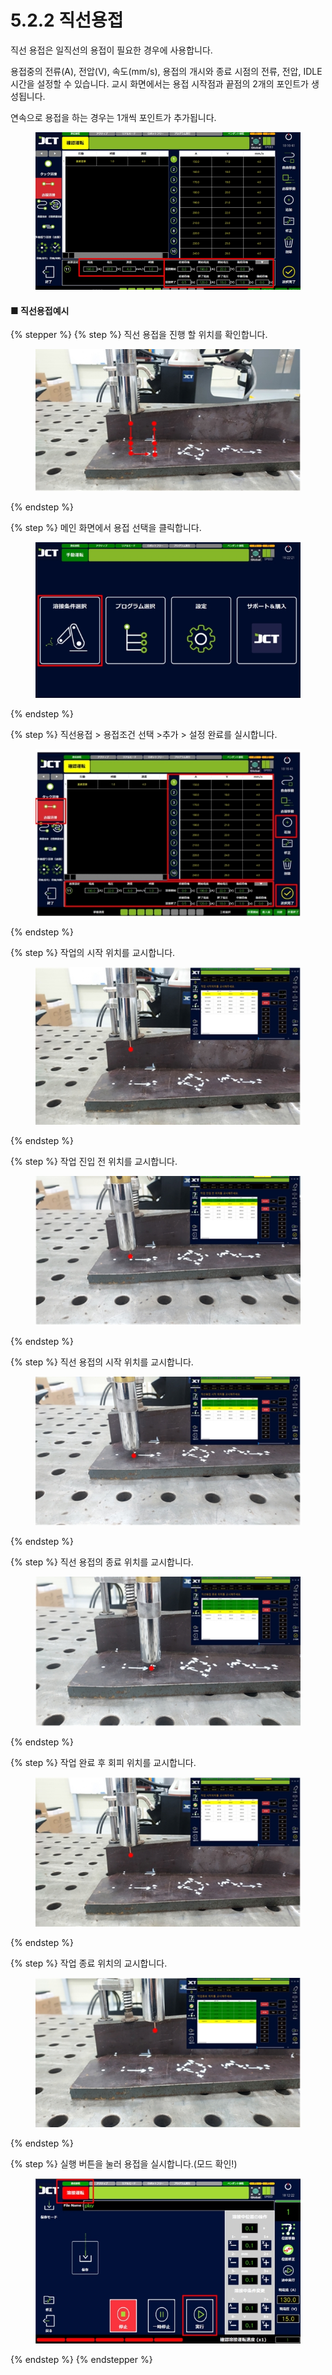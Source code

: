 # 5.2.2 직선용접

직선 용접은 일직선의 용접이 필요한 경우에 사용합니다.

용접중의 전류(A), 전압(V), 속도(mm/s), 용접의 개시와 종료 시점의 전류, 전압, IDLE 시간을 설정할 수 있습니다. 교시 화면에서는 용접 시작점과 끝점의 2개의 포인트가 생성됩니다.&#x20;

연속으로 용접을 하는 경우는 1개씩 포인트가 추가됩니다.

<figure><img src="img/section5.2.2_1.jpg" alt=""><figcaption></figcaption></figure>

#### ■ 직선용접예시

{% stepper %}
{% step %}
직선 용접을 진행 할 위치를 확인합니다.

<figure><img src="img/section5.2.2_2.jpg" alt=""><figcaption></figcaption></figure>
{% endstep %}

{% step %}
메인 화면에서 용접 선택을 클릭합니다.

<figure><img src="img/section5.2.2_3.jpg" alt=""><figcaption></figcaption></figure>
{% endstep %}

{% step %}
직선용접 > 용접조건 선택 >추가 > 설정 완료를 실시합니다.

<figure><img src="img/section5.2.2_4.jpg" alt=""><figcaption></figcaption></figure>
{% endstep %}

{% step %}
작업의 시작 위치를 교시합니다.

<figure><img src="img/section5.2.2_5.jpg" alt=""><figcaption></figcaption></figure>
{% endstep %}

{% step %}
작업 진입 전 위치를 교시합니다.

<figure><img src="img/section5.2.2_6.jpg" alt=""><figcaption></figcaption></figure>
{% endstep %}

{% step %}
직선 용접의 시작 위치를 교시합니다.

<figure><img src="img/section5.2.2_7.jpg" alt=""><figcaption></figcaption></figure>
{% endstep %}

{% step %}
직선 용접의 종료 위치를 교시합니다.

<figure><img src="img/section5.2.2_8.jpg" alt=""><figcaption></figcaption></figure>
{% endstep %}

{% step %}
작업 완료 후 회피 위치를 교시합니다.

<figure><img src="img/section5.2.2_9.jpg" alt=""><figcaption></figcaption></figure>
{% endstep %}

{% step %}
작업 종료 위치의 교시합니다.

<figure><img src="img/section5.2.2_10.jpg" alt=""><figcaption></figcaption></figure>
{% endstep %}

{% step %}
실행 버튼을 눌러 용접을 실시합니다.(모드 확인!)

<figure><img src="img/section5.2.2_11.jpg" alt=""><figcaption></figcaption></figure>
{% endstep %}
{% endstepper %}
